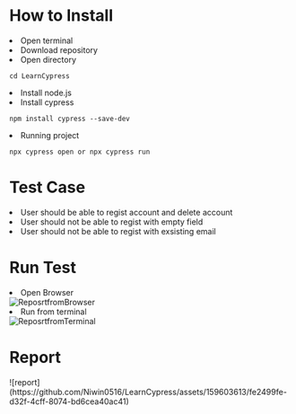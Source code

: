 <h1> How to Install </h1>
<u></u>
<li>Open terminal</li>
<li>Download repository</li>
<li>Open directory <pre><code>cd LearnCypress</code></pre> </li>
<li>Install node.js</li>
<li>Install cypress</li>
   <pre><code>npm install cypress --save-dev</code></pre>
<li>Running project</li>
   <pre><code>npx cypress open or npx cypress run</code></pre>

<h1> Test Case </h1>
<u></u>
<li>User should be able to regist account and delete account</li>
<li>User should not be able to regist with empty field</li>
<li>User should not be able to regist with exsisting email</li>

<h1> Run Test </h1>
<u></u>
<li> Open Browser</li>
<img src="https://drive.google.com/file/d/12foVf2re5mdo3uU95KtZtH4KR0ndBnDw/view?usp=drive_link" alt="ReposrtfromBrowser">


<li>Run from terminal</li>
<img src="https://drive.google.com/file/d/1eVWWZqTV1QMfaEK034wcYQImET-Sw1Ro/view?usp=drive_link" alt="ReposrtfromTerminal">


<h1> Report </h1>
<u></u>
![report](https://github.com/Niwin0516/LearnCypress/assets/159603613/fe2499fe-d32f-4cff-8074-bd6cea40ac41)





